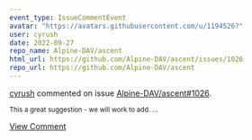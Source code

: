 ```yaml
---
event_type: IssueCommentEvent
avatar: "https://avatars.githubusercontent.com/u/1194526?"
user: cyrush
date: 2022-09-27
repo_name: Alpine-DAV/ascent
html_url: https://github.com/Alpine-DAV/ascent/issues/1026
repo_url: https://github.com/Alpine-DAV/ascent
---
```


<a href='https://github.com/cyrush' target='_blank'>cyrush</a> commented on issue <a href='https://github.com/Alpine-DAV/ascent/issues/1026' target='_blank'>Alpine-DAV/ascent#1026</a>.

<small>This a great suggestion - we will work to add....</small>

<a href='https://github.com/Alpine-DAV/ascent/issues/1026' target='_blank'>View Comment</a>